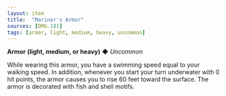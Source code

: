```yaml
---
layout: item
title:  "Mariner's Armor"
sources: [DMG.181]
tags: [armor, light, medium, heavy, uncommon]
---
```


**Armor (light, medium, or heavy)** ◆ *Uncommon*

While wearing this armor, you have a swimming speed equal to your walking speed. In addition, whenever you start your turn underwater with 0 hit points, the armor causes you to rise 60 feet toward the surface. The armor is decorated with fish and shell motifs.